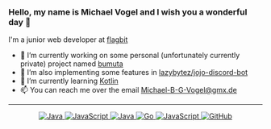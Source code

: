 ### Hello, my name is Michael Vogel and I wish you a wonderful day 👋

I'm a junior web developer at [flagbit](https://github.com/flagbit)

- 🔭 I’m currently working on some personal (unfortunately currently private) project named [bumuta](https://github.com/bumuta)
- 👯 I’m also implementing some features in [lazybytez/jojo-discord-bot](https://github.com/lazybytez/jojo-discord-bot)
- 🌱 I’m currently learning [Kotlin](https://kotlinlang.org/)
- 📫 You can reach me over the email [Michael-B-G-Vogel@gmx.de](mailto://michael-b-g-vogel@gmx.de)

---
<p align="center">
    <a href="https://github.com/vogaeael?tab=repositories&q=&type=&language=php">
        <img alt="Java" src="https://img.shields.io/badge/php-%238892BF.svg?&style=for-the-badge&logo=php&logoColor=white">
    </a>
    <a href="https://github.com/vogaeael?tab=repositories&q=&type=&language=typescript">
        <img alt="JavaScript" src="https://img.shields.io/badge/typescript-%233178c6.svg?&style=for-the-badge&logo=typescript&logoColor=white">
    </a>
    <a href="https://github.com/vogaeael?tab=repositories&q=&type=&language=java">
        <img alt="Java" src="https://img.shields.io/badge/java-%23ED8B00.svg?&style=for-the-badge&logo=java&logoColor=white">
    </a>
    <a href="https://github.com/vogaeael?tab=repositories&q=&type=&language=go">
        <img alt="Go" src="https://img.shields.io/badge/go-%233178c6.svg?&style=for-the-badge&logo=go&logoColor=white">
    </a>
    <a href="https://github.com/vogaeael?tab=repositories&q=&type=&language=javascript">
        <img alt="JavaScript" src="https://img.shields.io/badge/javascript-%23323330.svg?&style=for-the-badge&logo=javascript&logoColor=%23F7DF1E">
    </a>
    <a href="https://github.com/vogaeael/"><img alt="GitHub" src="https://img.shields.io/badge/github-%23121011.svg?&style=for-the-badge&logo=github&logoColor=white"></a>
</p>


<!--
**Vogaeael/Vogaeael** is a ✨ _special_ ✨ repository because its `README.md` (this file) appears on your GitHub profile.

Here are some ideas to get you started:

- 🔭 I’m currently working on ...
- 🌱 I’m currently learning ...
- 👯 I’m looking to collaborate on ...
- 🤔 I’m looking for help with ...
- 💬 Ask me about ...
- 📫 How to reach me: ...
- 😄 Pronouns: ...
- ⚡ Fun fact: ...
-->
